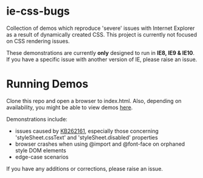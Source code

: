 ie-css-bugs
===========

Collection of demos which reproduce 'severe' issues with Internet Explorer as a result of dynamically created CSS. This project is currently not focused on CSS rendering issues.

These demonstrations are currently **only** designed to run in **IE8, IE9 & IE10**. If you have a specific issue with another version of IE, please raise an issue.

Running Demos
==
Clone this repo and open a browser to index.html. Also, depending on availability, you might be able to view demos [here](https://rawgithub.com/andrewwakeling/ie-css-bugs/master/index.html).


Demonstrations include:

- issues caused by [KB262161](http://support.microsoft.com/kb/262161), especially those concerning 'styleSheet.cssText' and 'styleSheet.disabled' properties
- browser crashes when using @import and @font-face on orphaned style DOM elements
- edge-case scenarios

If you have any additions or corrections, please raise an issue.